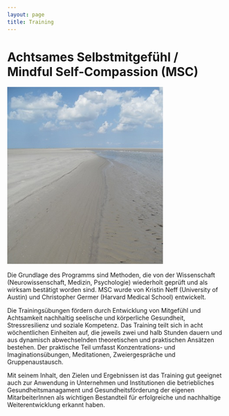 ```yaml
---
layout: page
title: Training
---
```


# Achtsames Selbstmitgefühl / Mindful Self-Compassion (MSC)


![Bild zu Training](/images/training.jpg)

Die Grundlage des Programms sind Methoden, die von der  Wissenschaft  (Neurowissenschaft, 
Medizin, Psychologie) wiederholt geprüft und als wirksam bestätigt worden sind. MSC wurde von Kristin Neff (University of Austin) und Christopher Germer (Harvard Medical School) entwickelt. 

Die Trainingsübungen fördern durch Entwicklung von Mitgefühl und Achtsamkeit nachhaltig seelische und körperliche Gesundheit, Stressresilienz und soziale Kompetenz. Das Training teilt sich in acht wöchentlichen Einheiten auf, die jeweils zwei und halb Stunden dauern und aus dynamisch abwechselnden theoretischen und praktischen Ansätzen bestehen. Der praktische Teil umfasst Konzentrations- und
Imaginationsübungen, Meditationen, Zweiergespräche und Gruppenaustausch.

Mit seinem Inhalt, den Zielen und Ergebnissen ist das Training gut geeignet auch zur Anwendung in Unternehmen und Institutionen die betriebliches Gesundheitsmanagament und Gesundheitsförderung der eigenen MitarbeiterInnen als wichtigen Bestandteil für erfolgreiche und nachhaltige Weiterentwicklung erkannt haben.

